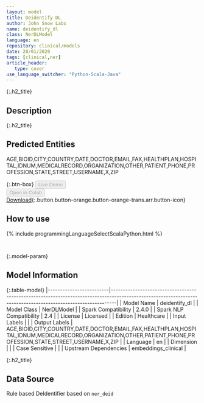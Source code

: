 ```yaml
---
layout: model
title: Deidentify DL
author: John Snow Labs
name: deidentify_dl
class: NerDLModel
language: en
repository: clinical/models
date: 28/01/2020
tags: [clinical,ner]
article_header:
   type: cover
use_language_switcher: "Python-Scala-Java"
---
```


{:.h2_title}
## Description 


 {:.h2_title}
## Predicted Entities
AGE,BIOID,CITY,COUNTRY,DATE,DOCTOR,EMAIL,FAX,HEALTHPLAN,HOSPITAL,IDNUM,MEDICALRECORD,ORGANIZATION,OTHER,PATIENT,PHONE,PROFESSION,STATE,STREET,USERNAME,X,ZIP 

{:.btn-box}
<button class="button button-orange" disabled>Live Demo</button><br/><button class="button button-orange" disabled>Open in Colab</button><br/>[Download](https://s3.amazonaws.com/auxdata.johnsnowlabs.com/clinical/models/deidentify_dl_en_2.4.0_2.4_1580237286004.zip){:.button.button-orange.button-orange-trans.arr.button-icon}<br/>

## How to use 
<div class="tabs-box" markdown="1">

{% include programmingLanguageSelectScalaPython.html %}

```python

```

```scala

```
</div>



{:.model-param}
## Model Information
{:.table-model}
|-------------------------|--------------------------------------------------------------------------------------------------------------------------------------------------------------|
| Model Name              | deidentify_dl                                                                                                                                                |
| Model Class             | NerDLModel                                                                                                                                                   |
| Spark Compatibility     | 2.4.0                                                                                                                                                        |
| Spark NLP Compatibility | 2.4                                                                                                                                                          |
| License                 | Licensed                                                                                                                                                     |
| Edition                 | Healthcare                                                                                                                                                   |
| Input Labels            |                                                                                                                                                              |
| Output Labels           | AGE,BIOID,CITY,COUNTRY,DATE,DOCTOR,EMAIL,FAX,HEALTHPLAN,HOSPITAL,IDNUM,MEDICALRECORD,ORGANIZATION,OTHER,PATIENT,PHONE,PROFESSION,STATE,STREET,USERNAME,X,ZIP |
| Language                | en                                                                                                                                                           |
| Dimension               |                                                                                                                                                              |
| Case Sensitive          |                                                                                                                                                              |
| Upstream Dependencies   | embeddings_clinical                                                                                                                                          |




{:.h2_title}
## Data Source
Rule based DeIdentifier based on `ner_deid`


